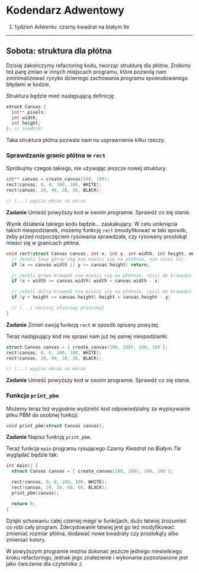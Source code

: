 Kodendarz Adwentowy
===================

1. tydzień Adwentu: czarny kwadrat na białym tle
------------------------------------------------

## Sobota: struktura dla płótna

Dzisiaj zakończymy refactoring kodu, tworząc strukturę dla płótna. Zrobimy
też parę zmian w innych miejscach programu, które pozwolą nam zminimalizować
ryzyko dziwnego zachowania programu spowodowanego błędami w kodzie.

Struktura będzie mieć następującą definicję:

```C
struct Canvas {
  int** pixels;
  int width;
  int height;
}; // średnik!
```

Taka struktura płótna pozwala nam na usprawnienie kilku rzeczy.

### Sprawdzanie granic płótna w `rect`

Spróbujmy czegoś takiego, nie używając jeszcze nowej struktury:

```C
int** canvas = create_canvas(100, 100);
rect(canvas, 0, 0, 100, 100, WHITE);
rect(canvas, 20, 90, 20, 20, BLACK);

// (...) wypisz obraz na ekran
```
**Zadanie** Umieść powyższy kod w swoim programie. Sprawdź co się stanie.

Wynik działania takiego kodu będzie... zaskakujący. W celu uniknięcia takich
niespodzianek, możemy funkcję `rect` zmodyfikować w taki sposób, żeby przed
rozpoczęciem rysowania sprawdzała, czy rysowany prostokąt mieści się w granicach
płótna.

```C
void rect(struct Canvas canvas, int x, int y, int width, int height, enum Color fill) {
  // Jeżeli lewy górny róg nie mieści się na płótnie, nie rysuj nic.
  if (x >= canvas.width || y >= canvas.height) return;

  // Jeżeli prawa krawędź nie mieści się na płótnie, rysuj do krawędzi płótna.
  if (x + width >= canvas.width) width = canvas.width - x;

  // Jeżeli dolna krawędź nie mieści się na płótnie, rysuj do krawędzi płótna.
  if (y + height >= canvas.height) height = canvas.height - y;

  // (...) narysuj właściwy prostokąt
}
```
**Zadanie** Zmień swoją funkcję `rect` w sposób opisany powyżej.

Teraz następujący kod nie sprawi nam już tej samej niespodzianki.
```C
struct Canvas canvas = { create_canvas(100, 100), 100, 100 };
rect(canvas, 0, 0, 100, 100, WHITE);
rect(canvas, 20, 90, 20, 20, BLACK);

// (...) wypisz obraz na ekran
```
**Zadanie** Umieść powyższy kod w swoim programie. Sprawdź co się stanie.

### Funkcja `print_pbm`

Możemy teraz też wygodnie wydzielić kod odpowiedzialny za wypisywanie pliku PBM
do osobnej funkcji:

```C
void print_pbm(struct Canvas canvas);
```
**Zadanie** Napisz funkcję `print_pbm`.

Teraz funkcja `main` programu rysującego *Czarny Kwadrat na Białym Tle* wyglądać
będzie tak:

```C
int main() {
  struct Canvas canvas = { create_canvas(100, 100), 100, 100 };

  rect(canvas, 0, 0, 100, 100, WHITE);
  rect(canvas, 20, 20, 60, 60, BLACK);
  print_pbm(canvas);

  return 0;
}
```

Dzięki schowaniu całej *czarnej magii* w funkcjach, dużo łatwiej zrozumieć co
robi cały program. Zdecydowanie łatwiej jest go też modyfikować: zmieniać rozmiar
płótna, dodawać nowe kwadraty czy prostokąty albo zmieniać kolory.

W powyższym programie można dokonać jeszcze jednego niewielkiego kroku refactoringu,
jednak jego znalezienie i wykonanie pozostawione jest jako ćwiczenie dla czytelnika ;)
